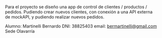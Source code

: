 Para el proyecto se diseño una app de control de clientes / productos / pedidos. Pudiendo crear nuevos clientes, con conexión a una API externa de mockAPI, y pudiendo realizar nuevos pedidos.

Alumno: Martinelli Bernardo
DNI: 38825403
email: bermartinelli@gmail.com
Sede Olavarría
